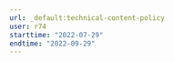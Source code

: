 ```yaml
---
url: _default:technical-content-policy
user: r74
starttime: "2022-07-29"
endtime: "2022-09-29"
---
```

<reserve />